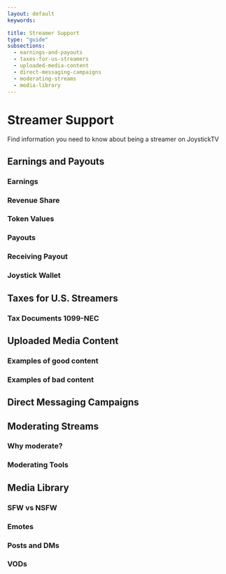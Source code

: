 ```yaml
---
layout: default
keywords:

title: Streamer Support
type: "guide"
subsections:
  - earnings-and-payouts
  - taxes-for-us-streamers
  - uploaded-media-content
  - direct-messaging-campaigns
  - moderating-streams
  - media-library
---
```


# Streamer Support

Find information you need to know about being a streamer on JoystickTV

## Earnings and Payouts

### Earnings


### Revenue Share


### Token Values


### Payouts

### Receiving Payout

### Joystick Wallet

## Taxes for U.S. Streamers

### Tax Documents 1099-NEC

## Uploaded Media Content

### Examples of good content

### Examples of bad content

## Direct Messaging Campaigns

## Moderating Streams

### Why moderate?

### Moderating Tools

## Media Library

### SFW vs NSFW

### Emotes

### Posts and DMs

### VODs

